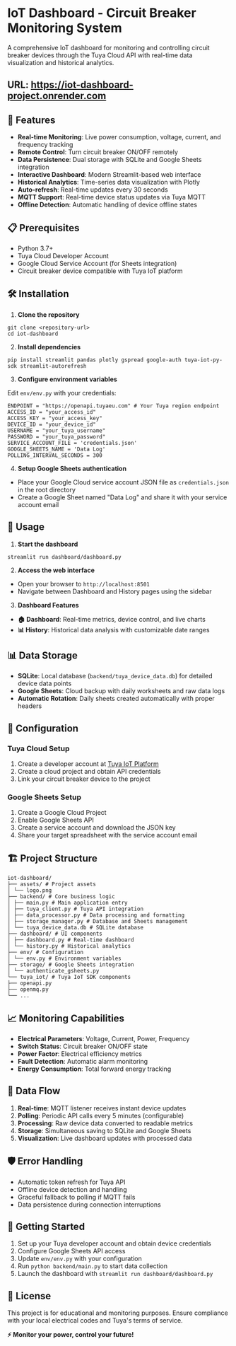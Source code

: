 # IoT Dashboard - Circuit Breaker Monitoring System

A comprehensive IoT dashboard for monitoring and controlling circuit breaker devices through the Tuya Cloud API with real-time data visualization and historical analytics.

## URL: https://iot-dashboard-project.onrender.com
## 🚀 Features

- **Real-time Monitoring**: Live power consumption, voltage, current, and frequency tracking
- **Remote Control**: Turn circuit breaker ON/OFF remotely
- **Data Persistence**: Dual storage with SQLite and Google Sheets integration
- **Interactive Dashboard**: Modern Streamlit-based web interface
- **Historical Analytics**: Time-series data visualization with Plotly
- **Auto-refresh**: Real-time updates every 30 seconds
- **MQTT Support**: Real-time device status updates via Tuya MQTT
- **Offline Detection**: Automatic handling of device offline states

## 📋 Prerequisites

- Python 3.7+
- Tuya Cloud Developer Account
- Google Cloud Service Account (for Sheets integration)
- Circuit breaker device compatible with Tuya IoT platform

## 🛠️ Installation

1. **Clone the repository**
```
git clone <repository-url>
cd iot-dashboard
```

2. **Install dependencies**
```
pip install streamlit pandas plotly gspread google-auth tuya-iot-py-sdk streamlit-autorefresh
```


3. **Configure environment variables**

Edit `env/env.py` with your credentials:
```commandline
ENDPOINT = "https://openapi.tuyaeu.com" # Your Tuya region endpoint
ACCESS_ID = "your_access_id"
ACCESS_KEY = "your_access_key"
DEVICE_ID = "your_device_id"
USERNAME = "your_tuya_username"
PASSWORD = "your_tuya_password"
SERVICE_ACCOUNT_FILE = 'credentials.json'
GOOGLE_SHEETS_NAME = 'Data Log'
POLLING_INTERVAL_SECONDS = 300
```

4. **Setup Google Sheets authentication**
- Place your Google Cloud service account JSON file as `credentials.json` in the root directory
- Create a Google Sheet named "Data Log" and share it with your service account email

## 🚀 Usage

1. **Start the dashboard**
```commandline
streamlit run dashboard/dashboard.py
```


2. **Access the web interface**
- Open your browser to `http://localhost:8501`
- Navigate between Dashboard and History pages using the sidebar

3. **Dashboard Features**
- **🏠 Dashboard**: Real-time metrics, device control, and live charts
- **📊 History**: Historical data analysis with customizable date ranges

## 📊 Data Storage

- **SQLite**: Local database (`backend/tuya_device_data.db`) for detailed device data points
- **Google Sheets**: Cloud backup with daily worksheets and raw data logs
- **Automatic Rotation**: Daily sheets created automatically with proper headers

## 🔧 Configuration

### Tuya Cloud Setup
1. Create a developer account at [Tuya IoT Platform](https://iot.tuya.com/)
2. Create a cloud project and obtain API credentials
3. Link your circuit breaker device to the project

### Google Sheets Setup
1. Create a Google Cloud Project
2. Enable Google Sheets API
3. Create a service account and download the JSON key
4. Share your target spreadsheet with the service account email

## 🏗️ Project Structure

```commandline
iot-dashboard/
├── assets/ # Project assets
│ └── logo.png
├── backend/ # Core business logic
│ ├── main.py # Main application entry
│ ├── tuya_client.py # Tuya API integration
│ ├── data_processor.py # Data processing and formatting
│ ├── storage_manager.py # Database and Sheets management
│ └── tuya_device_data.db # SQLite database
├── dashboard/ # UI components
│ ├── dashboard.py # Real-time dashboard
│ └── history.py # Historical analytics
├── env/ # Configuration
│ └── env.py # Environment variables
├── storage/ # Google Sheets integration
│ └── authenticate_gsheets.py
└── tuya_iot/ # Tuya IoT SDK components
├── openapi.py
├── openmq.py
└── ...
```


## 📈 Monitoring Capabilities

- **Electrical Parameters**: Voltage, Current, Power, Frequency
- **Switch Status**: Circuit breaker ON/OFF state
- **Power Factor**: Electrical efficiency metrics
- **Fault Detection**: Automatic alarm monitoring
- **Energy Consumption**: Total forward energy tracking

## 🔄 Data Flow

1. **Real-time**: MQTT listener receives instant device updates
2. **Polling**: Periodic API calls every 5 minutes (configurable)
3. **Processing**: Raw device data converted to readable metrics
4. **Storage**: Simultaneous saving to SQLite and Google Sheets
5. **Visualization**: Live dashboard updates with processed data

## 🛡️ Error Handling

- Automatic token refresh for Tuya API
- Offline device detection and handling
- Graceful fallback to polling if MQTT fails
- Data persistence during connection interruptions

## 🚀 Getting Started

1. Set up your Tuya developer account and obtain device credentials
2. Configure Google Sheets API access
3. Update `env/env.py` with your configuration
4. Run `python backend/main.py` to start data collection
5. Launch the dashboard with `streamlit run dashboard/dashboard.py`

## 📝 License

This project is for educational and monitoring purposes. Ensure compliance with your local electrical codes and Tuya's terms of service.

**⚡ Monitor your power, control your future!**
